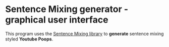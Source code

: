 # Sentence Mixing generator - graphical user interface

This program uses the [Sentence Mixing library](https://github.com/pop123123123/sentence-mixing) to **generate** sentence mixing styled **Youtube Poops**.
